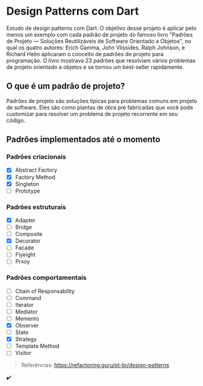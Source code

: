 # Design Patterns com Dart
Estudo de design patterns com Dart. O objetivo desse projeto é aplicar pelo menos um exemplo com cada padrão de projeto do famoso livro "Padrões de Projeto — Soluções Reutilizáveis de Software Orientado a Objetos", no qual os quatro autores: Erich Gamma, John Vlissides, Ralph Johnson, e Richard Helm aplicaram o conceito de padrões de projeto para programação. O livro mostrava 23 padrões que resolviam vários problemas de projeto orientado a objetos e se tornou um best-seller rapidamente.

## O que é um padrão de projeto?
Padrões de projeto são soluções típicas para problemas comuns em projeto de software. Eles são como plantas de obra pré fabricadas que você pode customizar para resolver um problema de projeto recorrente em seu código.

## Padrões implementados até o momento
### Padrões criacionais
- [X] Abstract Factory
- [X] Factory Method
- [X] Singleton
- [ ] Prototype

### Padrões estruturais
- [X] Adapter
- [ ] Bridge
- [ ] Composite
- [X] Decorator
- [ ] Facade
- [ ] Flyeight
- [ ] Prxoy

### Padrões comportamentais
- [ ] Chain of Responsability
- [ ] Command
- [ ] Iterator
- [ ] Mediator
- [ ] Memento
- [X] Observer
- [ ] State
- [X] Strategy
- [ ] Template Method
- [ ] Visitor

> Referências: https://refactoring.guru/pt-br/design-patterns

:heavy_check_mark: